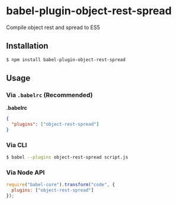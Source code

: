 # babel-plugin-object-rest-spread

Compile object rest and spread to ES5

## Installation

```sh
$ npm install babel-plugin-object-rest-spread
```

## Usage

### Via `.babelrc` (Recommended)

**.babelrc**

```json
{
  "plugins": ["object-rest-spread"]
}
```

### Via CLI

```sh
$ babel --plugins object-rest-spread script.js
```

### Via Node API

```javascript
require("babel-core").transform("code", {
  plugins: ["object-rest-spread"]
});
```
